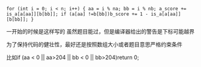 ```
for (int i = 0; i < n; i++) { aa = i % na; bb = i % nb; a_score += is_a[a[aa]][b[bb]]; if (a[aa] !=b[bb])b_score += 1 - is_a[a[aa]][b[bb]]; }
```

一开始的时候是这样写的 虽然题目能过，但是编译器给出的警告是下标可能越界

为了保持代码的健壮性，最好还是按照数组大小或者题目意思严格约束条件

比如if (aa < 0 || aa>204 || bb < 0 || bb>204)return 0;